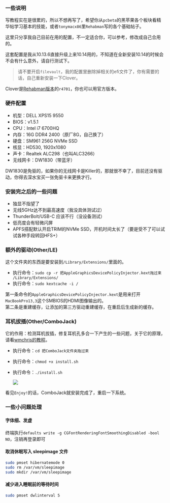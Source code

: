 ### 一些说明

写教程实在是很累的，所以不想再写了，希望你从`pcbeta`的黑苹果各个板块看精华帖学习基本的技能，或者`tonymacx86`里`Rehabman`写的各个基础帖子。

这里只分享我自己目前在用的配置，不一定适合你，可以参考，修改成自己合用的。

这套配置是我从10.13.6直接升级上来10.14用的，不知道在全新安装10.14的时候会不会有什么意外，请自行测试下。

> 请不要开启`filevault`，我的配置里删除掉相关的efi文件了，你有需要的话，自己重新安装一下Clover。

Clover是[Rehabman版本](https://bitbucket.org/RehabMan/clover/downloads/)的`r4701`，你也可以用官方版本。

### 硬件配置

- 机型：DELL XPS15 9550
- BIOS：v1.5.1
- CPU：Intel i7 6700HQ
- 内存：16G DDR4 2400（原厂8G，自己换了）
- 硬盘：SM961 256G NVMe SSD
- 核显：HD530, 1920x1080
- 声卡：Realtek ALC298（也叫ALC3266）
- 无线网卡：DW1830（带蓝牙）

DW1830是免驱的，如果你的无线网卡是Killer的，那就很不幸了，目前还没有驱动，你得去深水宝买一张免驱卡来更换才行。

### 安装完之后的一些问题

- 独显不指望了
- 无线5GHz达不到最高速度（我没具体测试过）
- ThunderBolt/USB-C 应该不行（没设备测试）
- 低亮度会有轻微闪屏
- APFS搭配默认开启TRIM的NVMe SSD，开机时间太长了（要是受不了可以试试各种手段转回HFS+）

### 额外的驱动(Other/LE)

这个文件夹的东西是要安装到`/Library/Extensions/`里面的。

- 执行命令：`sudo cp -r 把AppleGraphicsDevicePolicyInjector.kext拖过来 /Library/Extensions/`
- 执行命令：`sudo kextcache -i /`

第一条命令的`AppleGraphicsDevicePolicyInjector.kext`是用来打开`MacBookPro13,3`这个SMBIOS的HDMI图像输出的。  
第二条是重建缓存，让添加的第三方驱动重建缓存，在重启后生成新的缓存。


### 耳机拔插(Other/ComboJack)

它的作用：检测耳机拔插，修复耳机孔多合一下产生的一些问题，关于它的原理，请看[wmchris的教程](https://github.com/wmchris/DellXPS15-9550-OSX/blob/master/10.12/Post-Install/AD-Kexts/Audio/VerbStub_knnspeed/README.md)。

- 执行命令：`cd 把ComboJack文件夹拖过来`
- 执行命令：`chmod +x install.sh`
- 执行命令：`./install.sh`
    
    ![](http://darkhandz.qiniudn.com/2017-11-03-132202.png)

看见`Enjoy!`的话，ComboJack就安装完成了，重启一下系统。


### 一些小问题处理

#### 字体细、发虚

终端执行`defaults write -g CGFontRenderingFontSmoothingDisabled -bool NO`，注销再登录即可

#### 取消休眠写入 sleepimage 文件

```bash
sudo pmset hibernatemode 0
sudo rm /var/vm/sleepimage
sudo mkdir /var/vm/sleepimage
```

#### 减少进入睡眠前的等待时间

```bash
sudo pmset dwlinterval 5
```

